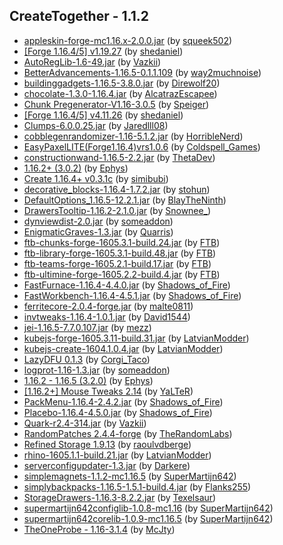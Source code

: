 ## CreateTogether - 1.1.2

-   [appleskin-forge-mc1.16.x-2.0.0.jar](https://www.curseforge.com/minecraft/mc-mods/appleskin/files/3358019) (by [squeek502](https://www.curseforge.com/members/squeek502/projects))
-   [[Forge 1.16.4/5] v1.19.27](https://www.curseforge.com/minecraft/mc-mods/architectury-forge/files/3375943) (by [shedaniel](https://www.curseforge.com/members/shedaniel/projects))
-   [AutoRegLib-1.6-49.jar](https://www.curseforge.com/minecraft/mc-mods/autoreglib/files/3326041) (by [Vazkii](https://www.curseforge.com/members/vazkii/projects))
-   [BetterAdvancements-1.16.5-0.1.1.109](https://www.curseforge.com/minecraft/mc-mods/better-advancements/files/3364386) (by [way2muchnoise](https://www.curseforge.com/members/way2muchnoise/projects))
-   [buildinggadgets-1.16.5-3.8.0.jar](https://www.curseforge.com/minecraft/mc-mods/building-gadgets/files/3205295) (by [Direwolf20](https://www.curseforge.com/members/direwolf20/projects))
-   [chocolate-1.3.0-1.16.4.jar](https://www.curseforge.com/minecraft/mc-mods/chocolate-fix/files/3166929) (by [AlcatrazEscapee](https://www.curseforge.com/members/alcatrazescapee/projects))
-   [Chunk Pregenerator-V1.16-3.0.5](https://www.curseforge.com/minecraft/mc-mods/chunkpregenerator/files/3237965) (by [Speiger](https://www.curseforge.com/members/speiger/projects))
-   [[Forge 1.16.4/5] v4.11.26](https://www.curseforge.com/minecraft/mc-mods/cloth-config-forge/files/3311352) (by [shedaniel](https://www.curseforge.com/members/shedaniel/projects))
-   [Clumps-6.0.0.25.jar](https://www.curseforge.com/minecraft/mc-mods/clumps/files/3348509) (by [Jaredlll08](https://www.curseforge.com/members/jaredlll08/projects))
-   [cobblegenrandomizer-1.16-5.1.2.jar](https://www.curseforge.com/minecraft/mc-mods/cobblegenrandomizer/files/3147020) (by [HorribleNerd](https://www.curseforge.com/members/horriblenerd/projects))
-   [EasyPaxelLITE(Forge1.16.4)vrs1.0.6](https://www.curseforge.com/minecraft/mc-mods/colds-easy-paxel-lite/files/3368153) (by [Coldspell_Games](https://www.curseforge.com/members/coldspell_games/projects))
-   [constructionwand-1.16.5-2.2.jar](https://www.curseforge.com/minecraft/mc-mods/construction-wand/files/3285196) (by [ThetaDev](https://www.curseforge.com/members/thetadev/projects))
-   [1.16.2+ (3.0.2)](https://www.curseforge.com/minecraft/mc-mods/cookiecore/files/3158118) (by [Ephys](https://www.curseforge.com/members/ephys/projects))
-   [Create 1.16.4+ v0.3.1c](https://www.curseforge.com/minecraft/mc-mods/create/files/3278516) (by [simibubi](https://www.curseforge.com/members/simibubi/projects))
-   [decorative_blocks-1.16.4-1.7.2.jar](https://www.curseforge.com/minecraft/mc-mods/decorative-blocks/files/3166283) (by [stohun](https://www.curseforge.com/members/stohun/projects))
-   [DefaultOptions_1.16.5-12.2.1.jar](https://www.curseforge.com/minecraft/mc-mods/default-options/files/3330403) (by [BlayTheNinth](https://www.curseforge.com/members/blaytheninth/projects))
-   [DrawersTooltip-1.16.2-2.1.0.jar](https://www.curseforge.com/minecraft/mc-mods/drawers-tooltip/files/3035686) (by [Snownee\_](https://www.curseforge.com/members/snownee_/projects))
-   [dynviewdist-2.0.jar](https://www.curseforge.com/minecraft/mc-mods/dynamic-view/files/3358883) (by [someaddon](https://www.curseforge.com/members/someaddon/projects))
-   [EnigmaticGraves-1.3.jar](https://www.curseforge.com/minecraft/mc-mods/enigmatic-graves/files/3378499) (by [Quarris](https://www.curseforge.com/members/quarris/projects))
-   [ftb-chunks-forge-1605.3.1-build.24.jar](https://www.curseforge.com/minecraft/mc-mods/ftb-chunks-forge/files/3379733) (by [FTB](https://www.curseforge.com/members/ftb/projects))
-   [ftb-library-forge-1605.3.1-build.48.jar](https://www.curseforge.com/minecraft/mc-mods/ftb-library-forge/files/3373833) (by [FTB](https://www.curseforge.com/members/ftb/projects))
-   [ftb-teams-forge-1605.2.1-build.17.jar](https://www.curseforge.com/minecraft/mc-mods/ftb-teams-forge/files/3373835) (by [FTB](https://www.curseforge.com/members/ftb/projects))
-   [ftb-ultimine-forge-1605.2.2-build.4.jar](https://www.curseforge.com/minecraft/mc-mods/ftb-ultimine-forge/files/3337104) (by [FTB](https://www.curseforge.com/members/ftb/projects))
-   [FastFurnace-1.16.4-4.4.0.jar](https://www.curseforge.com/minecraft/mc-mods/fastfurnace/files/3172796) (by [Shadows_of_Fire](https://www.curseforge.com/members/shadows_of_fire/projects))
-   [FastWorkbench-1.16.4-4.5.1.jar](https://www.curseforge.com/minecraft/mc-mods/fastworkbench/files/3245271) (by [Shadows_of_Fire](https://www.curseforge.com/members/shadows_of_fire/projects))
-   [ferritecore-2.0.4-forge.jar](https://www.curseforge.com/minecraft/mc-mods/ferritecore/files/3272785) (by [malte0811](https://www.curseforge.com/members/malte0811/projects))
-   [invtweaks-1.16.4-1.0.1.jar](https://www.curseforge.com/minecraft/mc-mods/inventory-tweaks-renewed/files/3102237) (by [David1544](https://www.curseforge.com/members/david1544/projects))
-   [jei-1.16.5-7.7.0.107.jar](https://www.curseforge.com/minecraft/mc-mods/jei/files/3373521) (by [mezz](https://www.curseforge.com/members/mezz/projects))
-   [kubejs-forge-1605.3.11-build.31.jar](https://www.curseforge.com/minecraft/mc-mods/kubejs-forge/files/3364266) (by [LatvianModder](https://www.curseforge.com/members/latvianmodder/projects))
-   [kubejs-create-1604.1.0.4.jar](https://www.curseforge.com/minecraft/mc-mods/kubejs-create/files/3169448) (by [LatvianModder](https://www.curseforge.com/members/latvianmodder/projects))
-   [ LazyDFU 0.1.3](https://www.curseforge.com/minecraft/mc-mods/lazy-dfu-forge/files/3249059) (by [Corgi_Taco](https://www.curseforge.com/members/corgi_taco/projects))
-   [logprot-1.16-1.3.jar](https://www.curseforge.com/minecraft/mc-mods/login-protection/files/3038361) (by [someaddon](https://www.curseforge.com/members/someaddon/projects))
-   [1.16.2 - 1.16.5 (3.2.0)](https://www.curseforge.com/minecraft/mc-mods/magic-feather/files/3224434) (by [Ephys](https://www.curseforge.com/members/ephys/projects))
-   [[1.16.2+] Mouse Tweaks 2.14](https://www.curseforge.com/minecraft/mc-mods/mouse-tweaks/files/3202662) (by [YaLTeR](https://www.curseforge.com/members/yalter/projects))
-   [PackMenu-1.16.4-2.4.2.jar](https://www.curseforge.com/minecraft/mc-mods/packmenu/files/3292171) (by [Shadows_of_Fire](https://www.curseforge.com/members/shadows_of_fire/projects))
-   [Placebo-1.16.4-4.5.0.jar](https://www.curseforge.com/minecraft/mc-mods/placebo/files/3331459) (by [Shadows_of_Fire](https://www.curseforge.com/members/shadows_of_fire/projects))
-   [Quark-r2.4-314.jar](https://www.curseforge.com/minecraft/mc-mods/quark/files/3366626) (by [Vazkii](https://www.curseforge.com/members/vazkii/projects))
-   [RandomPatches 2.4.4-forge](https://www.curseforge.com/minecraft/mc-mods/randompatches-forge/files/3211323) (by [TheRandomLabs](https://www.curseforge.com/members/therandomlabs/projects))
-   [Refined Storage 1.9.13](https://www.curseforge.com/minecraft/mc-mods/refined-storage/files/3351933) (by [raoulvdberge](https://www.curseforge.com/members/raoulvdberge/projects))
-   [rhino-1605.1.1-build.21.jar](https://www.curseforge.com/minecraft/mc-mods/rhino/files/3354586) (by [LatvianModder](https://www.curseforge.com/members/latvianmodder/projects))
-   [serverconfigupdater-1.3.jar](https://www.curseforge.com/minecraft/mc-mods/serverconfig-updater/files/3034936) (by [Darkere](https://www.curseforge.com/members/darkere/projects))
-   [simplemagnets-1.1.2-mc1.16.5](https://www.curseforge.com/minecraft/mc-mods/simple-magnets/files/3239732) (by [SuperMartijn642](https://www.curseforge.com/members/supermartijn642/projects))
-   [simplybackpacks-1.16.5-1.5.1-build.4.jar](https://www.curseforge.com/minecraft/mc-mods/simply-backpacks/files/3345102) (by [Flanks255](https://www.curseforge.com/members/flanks255/projects))
-   [StorageDrawers-1.16.3-8.2.2.jar](https://www.curseforge.com/minecraft/mc-mods/storage-drawers/files/3180569) (by [Texelsaur](https://www.curseforge.com/members/texelsaur/projects))
-   [supermartijn642configlib-1.0.8-mc1.16](https://www.curseforge.com/minecraft/mc-mods/supermartijn642s-config-lib/files/3357667) (by [SuperMartijn642](https://www.curseforge.com/members/supermartijn642/projects))
-   [supermartijn642corelib-1.0.9-mc1.16.5](https://www.curseforge.com/minecraft/mc-mods/supermartijn642s-core-lib/files/3357863) (by [SuperMartijn642](https://www.curseforge.com/members/supermartijn642/projects))
-   [TheOneProbe - 1.16-3.1.4](https://www.curseforge.com/minecraft/mc-mods/the-one-probe/files/3319255) (by [McJty](https://www.curseforge.com/members/mcjty/projects))
